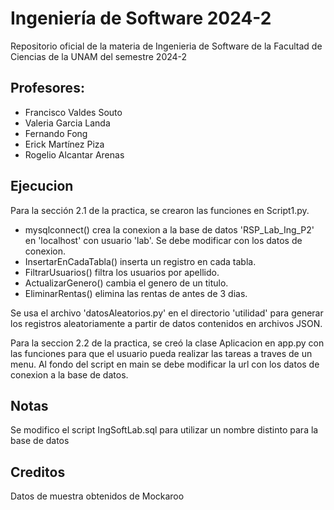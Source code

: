 # Ingeniería de Software 2024-2
Repositorio oficial de la materia de Ingenieria de Software de la Facultad de Ciencias de la UNAM del semestre 2024-2

## Profesores:

- Francisco Valdes Souto
- Valeria Garcia Landa
- Fernando Fong
- Erick Martínez Piza
- Rogelio Alcantar Arenas

## Ejecucion

Para la sección 2.1 de la practica, se crearon las funciones en Script1.py. 

- mysqlconnect() crea la conexion a la base de datos 'RSP_Lab_Ing_P2' en 'localhost' con usuario 'lab'. Se debe modificar con los datos de conexion.
- InsertarEnCadaTabla() inserta un registro en cada tabla. 
- FiltrarUsuarios() filtra los usuarios por apellido.
- ActualizarGenero() cambia el genero de un titulo.
- EliminarRentas() elimina las rentas de antes de 3 dias.

Se usa el archivo 'datosAleatorios.py' en el directorio 'utilidad' para generar los registros aleatoriamente a partir de datos contenidos en archivos JSON.

Para la seccion 2.2 de la practica, se creó la clase Aplicacion en app.py con las funciones para que el usuario pueda realizar las tareas a traves de un menu.
Al fondo del script en main se debe modificar la url con los datos de conexion a la base de datos.

## Notas

Se modifico el script IngSoftLab.sql para utilizar un nombre distinto para la base de datos

## Creditos

Datos de muestra obtenidos de Mockaroo